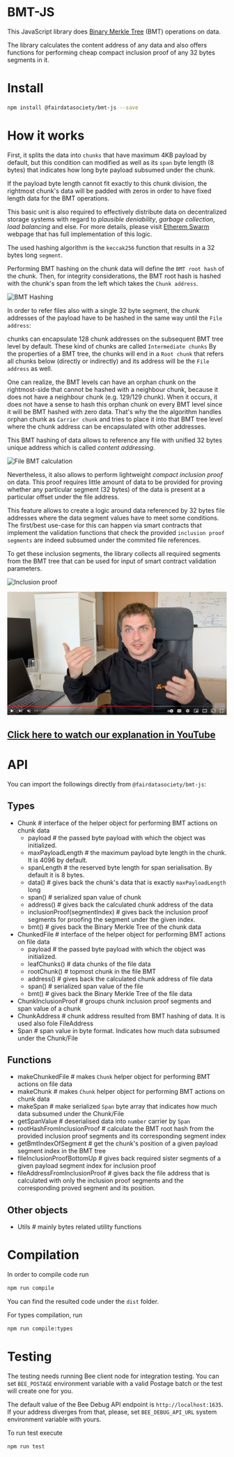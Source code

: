 # BMT-JS

This JavaScript library does [Binary Merkle Tree](https://en.wikipedia.org/wiki/Merkle_tree) (BMT) operations on data.

The library calculates the content address of any data and also offers functions for performing cheap compact inclusion proof of any 32 bytes segments in it.

# Install

```sh
npm install @fairdatasociety/bmt-js --save
```

# How it works

First, it splits the data into `chunks` that have maximum 4KB payload by default, but this condition can modified as well as its `span` byte length (8 bytes) that indicates how long byte payload subsumed under the chunk.

If the payload byte length cannot fit exactly to this chunk division, the rightmost chunk's data will be padded with zeros in order to have fixed length data for the BMT operations.

This basic unit is also required to effectively distribute data on decentralized storage systems with regard to _plausible deniability_, _garbage collection_, _load balancing_ and else. 
For more details, please visit [Etherem Swarm](https://www.ethswarm.org/) webpage that has full implementation of this logic.

The used hashing algorithm is the `keccak256` function that results in a 32 bytes long `segment`.

Performing BMT hashing on the chunk data will define the `BMT root hash` of the chunk.
Then, for integrity considerations, the BMT root hash is hashed with the chunk's span from the left which takes the `Chunk address`.

![BMT Hashing](./docs/bmt-hashing.png)

In order to refer files also with a single 32 byte segment, the chunk addresses of the payload have to be hashed in the same way until the `File address`:

chunks can encapsulate 128 chunk addresses on the subsequent BMT tree level by default. These kind of chunks are called `Intermediate chunks`
By the properties of a BMT tree, the chunks will end in a `Root chunk` that refers all chunks below (directly or indirectly) and its address will be the `File address` as well.

One can realize, the BMT levels can have an orphan chunk on the rightmost-side that cannot be hashed with a neighbour chunk, because it does not have a neighbour chunk (e.g. 129/129 chunk).
When it occurs, it does not have a sense to hash this orphan chunk on every BMT level since it will be BMT hashed with zero data.
That's why the the algorithm handles orphan chunk as `Carrier chunk` and tries to place it into that BMT tree level where the chunk address can be encapsulated with other addresses.

This BMT hashing of data allows to reference any file with unified 32 bytes unique address which is called _content addressing_.

![File BMT calculation](./docs/file-bmt.png)

Nevertheless, it also allows to perform lightweight _compact inclusion proof_ on data.
This proof requires little amount of data to be provided for proving whether any particular segment (32 bytes) of the data is present at a particular offset under the file address.

This feature allows to create a logic around data referenced by 32 bytes file addresses where the data segment values have to meet some conditions.
The first/best use-case for this can happen via smart contracts that implement the validation functions that check the provided `inclusion proof segments` are indeed subsumed under the commited file references.

To get these inclusion segments, the library collects all required segments from the BMT tree that can be used for input of smart contract validation parameters.

![Inclusion proof](./docs/inclusion-proof.png)

![YT vid](./docs/nugaon_present.png)

## [Click here to watch our explanation in YouTube](https://www.youtube.com/watch?v=1FprAt0VTxI)



# API

You can import the followings directly from `@fairdatasociety/bmt-js`:

## Types

* Chunk                           # interface of the helper object for performing BMT actions on chunk data
  * payload                       # the passed byte payload with which the object was initialized.
  * maxPayloadLength              # the maximum payload byte length in the chunk. It is 4096 by default. 
  * spanLength                    # the reserved byte length for span serialisation. By default it is 8 bytes.
  * data()                        # gives back the chunk's data that is exactly `maxPayloadLength` long
  * span()                        # serialized span value of chunk
  * address()                     # gives back the calculated chunk address of the data
  * inclusionProof(segmentIndex)  # gives back the inclusion proof segments for proofing the segment under the given index.
  * bmt()                         # gives back the Binary Merkle Tree of the chunk data
* ChunkedFile                     # interface of the helper object for performing BMT actions on file data
  * payload                       # the passed byte payload with which the object was initialized.
  * leafChunks()                  # data chunks of the file data
  * rootChunk()                   # topmost chunk in the file BMT
  * address()                     # gives back the calculated chunk address of file data
  * span()                        # serialized span value of the file
  * bmt()                         # gives back the Binary Merkle Tree of the file data
* ChunkInclusionProof             # groups chunk inclusion proof segments and span value of a chunk
* ChunkAddress                    # chunk address resulted from BMT hashing of data. It is used also fole FileAddress
* Span                            # span value in byte format. Indicates how much data subsumed under the Chunk/File

## Functions

* makeChunkedFile                 # makes `Chunk` helper object for performing BMT actions on file data
* makeChunk                       # makes `Chunk` helper object for performing BMT actions on chunk data
* makeSpan                        # make serialized `Span` byte array that indicates how much data subsumed under the Chunk/File
* getSpanValue                    # deserialised data into `number` carrier by `Span`
* rootHashFromInclusionProof      # calculate the BMT root hash from the provided inclusion proof segments and its corresponding segment index
* getBmtIndexOfSegment            # get the chunk's position of a given payload segment index in the BMT tree
* fileInclusionProofBottomUp      # gives back required sister segments of a given payload segment index for inclusion proof
* fileAddressFromInclusionProof   # gives back the file address that is calculated with only the inclusion proof segments and the corresponding proved segment and its position.

## Other objects

* Utils                           # mainly bytes related utility functions

# Compilation

In order to compile code run

```sh
npm run compile
```

You can find the resulted code under the `dist` folder.

For types compilation, run

```sh
npm run compile:types
```

# Testing

The testing needs running Bee client node for integration testing.
You can set `BEE_POSTAGE` environment variable with a valid Postage batch or the test will create one for you.

The default value of the Bee Debug API endpoint is `http://localhost:1635`. 
If your address diverges from that, please, set `BEE_DEBUG_API_URL` system environment variable with yours.

To run test execute

```sh
npm run test
```

